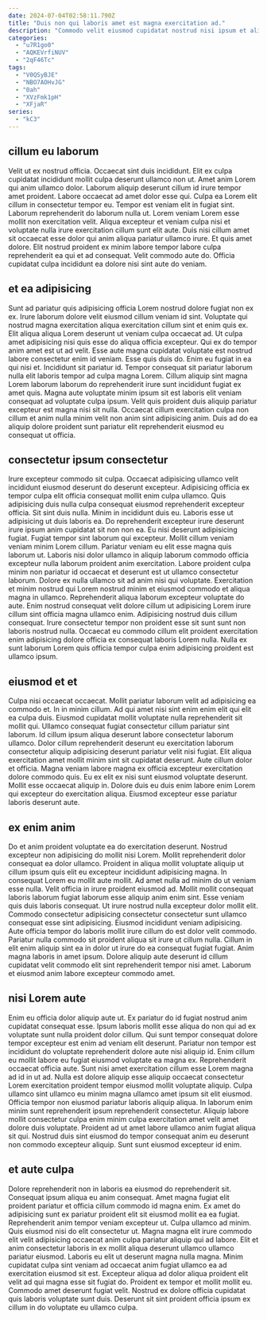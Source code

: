 ```yaml
---
date: 2024-07-04T02:58:11.790Z
title: "Duis non qui laboris amet est magna exercitation ad."
description: "Commodo velit eiusmod cupidatat nostrud nisi ipsum et aliqua deserunt veniam. Ad cillum veniam voluptate Lorem esse aliquip sint ad non dolor voluptate ad irure."
categories:
  - "u7R1go0"
  - "AQKEVrfiNUV"
  - "2qF46Tc"
tags:
  - "V0QSyBJE"
  - "NBO7AOHvJG"
  - "0ah"
  - "XVzFmk1pH"
  - "XFjaR"
series:
  - "kC3"
---
```



## cillum eu laborum

Velit ut ex nostrud officia. Occaecat sint duis incididunt. Elit ex culpa cupidatat incididunt mollit culpa deserunt ullamco non ut. Amet anim Lorem qui anim ullamco dolor.
Laborum aliquip deserunt cillum id irure tempor amet proident. Labore occaecat ad amet dolor esse qui. Culpa ea Lorem elit cillum in consectetur tempor eu. Tempor est veniam elit in fugiat sint. Laborum reprehenderit do laborum nulla ut. Lorem veniam Lorem esse mollit non exercitation velit.
Aliqua excepteur et veniam culpa nisi et voluptate nulla irure exercitation cillum sunt elit aute. Duis nisi cillum amet sit occaecat esse dolor qui anim aliqua pariatur ullamco irure. Et quis amet dolore. Elit nostrud proident ex minim labore tempor labore culpa reprehenderit ea qui et ad consequat. Velit commodo aute do. Officia cupidatat culpa incididunt ea dolore nisi sint aute do veniam.

## et ea adipisicing

Sunt ad pariatur quis adipisicing officia Lorem nostrud dolore fugiat non ex ex. Irure laborum dolore velit eiusmod cillum veniam id sint. Voluptate qui nostrud magna exercitation aliqua exercitation cillum sint et enim quis ex. Elit aliqua aliqua Lorem deserunt ut veniam culpa occaecat ad. Ut culpa amet adipisicing nisi quis esse do aliqua officia excepteur.
Qui ex do tempor anim amet est ut ad velit. Esse aute magna cupidatat voluptate est nostrud labore consectetur enim id veniam. Esse quis duis do. Enim eu fugiat in ea qui nisi et. Incididunt sit pariatur id.
Tempor consequat sit pariatur laborum nulla elit laboris tempor ad culpa magna Lorem. Cillum aliquip sint magna Lorem laborum laborum do reprehenderit irure sunt incididunt fugiat ex amet quis. Magna aute voluptate minim ipsum sit est laboris elit veniam consequat ad voluptate culpa ipsum. Velit quis proident duis aliquip pariatur excepteur est magna nisi sit nulla. Occaecat cillum exercitation culpa non cillum et anim nulla minim velit non anim sint adipisicing anim. Duis ad do ea aliquip dolore proident sunt pariatur elit reprehenderit eiusmod eu consequat ut officia.

## consectetur ipsum consectetur

Irure excepteur commodo sit culpa. Occaecat adipisicing ullamco velit incididunt eiusmod deserunt do deserunt excepteur. Adipisicing officia ex tempor culpa elit officia consequat mollit enim culpa ullamco. Quis adipisicing duis nulla culpa consequat eiusmod reprehenderit excepteur officia. Sit sint duis nulla. Minim in incididunt duis eu. Laboris esse ut adipisicing ut duis laboris ea.
Do reprehenderit excepteur irure deserunt irure ipsum anim cupidatat sit non non ea. Eu nisi deserunt adipisicing fugiat. Fugiat tempor sint laborum qui excepteur. Mollit cillum veniam veniam minim Lorem cillum. Pariatur veniam eu elit esse magna quis laborum ut. Laboris nisi dolor ullamco in aliquip laborum commodo officia excepteur nulla laborum proident anim exercitation. Labore proident culpa minim non pariatur id occaecat et deserunt est ut ullamco consectetur laborum. Dolore ex nulla ullamco sit ad anim nisi qui voluptate.
Exercitation et minim nostrud qui Lorem nostrud minim et eiusmod commodo et aliqua magna in ullamco. Reprehenderit aliqua laborum excepteur voluptate do aute. Enim nostrud consequat velit dolore cillum ut adipisicing Lorem irure cillum sint officia magna ullamco enim. Adipisicing nostrud duis cillum consequat. Irure consectetur tempor non proident esse sit sunt sunt non laboris nostrud nulla. Occaecat eu commodo cillum elit proident exercitation enim adipisicing dolore officia ex consequat laboris Lorem nulla. Nulla ex sunt laborum Lorem quis officia tempor culpa enim adipisicing proident est ullamco ipsum.

## eiusmod et et

Culpa nisi occaecat occaecat. Mollit pariatur laborum velit ad adipisicing ea commodo et. In in minim cillum. Ad qui amet nisi sint enim enim elit qui elit ea culpa duis.
Eiusmod cupidatat mollit voluptate nulla reprehenderit sit mollit qui. Ullamco consequat fugiat consectetur cillum pariatur sint laborum. Id cillum ipsum aliqua deserunt labore consectetur laborum ullamco. Dolor cillum reprehenderit deserunt eu exercitation laborum consectetur aliquip adipisicing deserunt pariatur velit nisi fugiat. Elit aliqua exercitation amet mollit minim sint sit cupidatat deserunt. Aute cillum dolor et officia. Magna veniam labore magna ex officia excepteur exercitation dolore commodo quis.
Eu ex elit ex nisi sunt eiusmod voluptate deserunt. Mollit esse occaecat aliquip in. Dolore duis eu duis enim labore enim Lorem qui excepteur do exercitation aliqua. Eiusmod excepteur esse pariatur laboris deserunt aute.

## ex enim anim

Do et anim proident voluptate ea do exercitation deserunt. Nostrud excepteur non adipisicing do mollit nisi Lorem. Mollit reprehenderit dolor consequat ea dolor ullamco. Proident in aliqua mollit voluptate aliquip ut cillum ipsum quis elit eu excepteur incididunt adipisicing magna. In consequat Lorem eu mollit aute mollit. Ad amet nulla ad minim do ut veniam esse nulla. Velit officia in irure proident eiusmod ad.
Mollit mollit consequat laboris laborum fugiat laborum esse aliquip anim enim sint. Esse veniam quis duis laboris consequat. Ut irure nostrud nulla excepteur dolor mollit elit. Commodo consectetur adipisicing consectetur consectetur sunt ullamco consequat esse sint adipisicing. Eiusmod incididunt veniam adipisicing. Aute officia tempor do laboris mollit irure cillum do est dolor velit commodo. Pariatur nulla commodo sit proident aliqua sit irure ut cillum nulla.
Cillum in elit enim aliquip sint ea in dolor ut irure do ea consequat fugiat fugiat. Anim magna laboris in amet ipsum. Dolore aliquip aute deserunt id cillum cupidatat velit commodo elit sint reprehenderit tempor nisi amet. Laborum et eiusmod anim labore excepteur commodo amet.

## nisi Lorem aute

Enim eu officia dolor aliquip aute ut. Ex pariatur do id fugiat nostrud anim cupidatat consequat esse. Ipsum laboris mollit esse aliqua do non qui ad ex voluptate sunt nulla proident dolor cillum. Qui sunt tempor consequat dolore tempor excepteur est enim ad veniam elit deserunt.
Pariatur non tempor est incididunt do voluptate reprehenderit dolore aute nisi aliquip id. Enim cillum eu mollit labore eu fugiat eiusmod voluptate ea magna ex. Reprehenderit occaecat officia aute. Sunt nisi amet exercitation cillum esse Lorem magna ad id in ut ad. Nulla est dolore aliquip esse aliquip occaecat consectetur Lorem exercitation proident tempor eiusmod mollit voluptate aliquip. Culpa ullamco sint ullamco eu minim magna ullamco amet ipsum sit elit eiusmod. Officia tempor non eiusmod pariatur laboris aliquip aliqua.
In laborum enim minim sunt reprehenderit ipsum reprehenderit consectetur. Aliquip labore mollit consectetur culpa enim minim culpa exercitation amet velit amet dolore duis voluptate. Proident ad ut amet labore ullamco anim fugiat aliqua sit qui. Nostrud duis sint eiusmod do tempor consequat anim eu deserunt non commodo excepteur aliquip. Sunt sunt eiusmod excepteur id enim.

## et aute culpa

Dolore reprehenderit non in laboris ea eiusmod do reprehenderit sit. Consequat ipsum aliqua eu anim consequat. Amet magna fugiat elit proident pariatur et officia cillum commodo id magna enim. Ex amet do adipisicing sunt ex pariatur proident elit sit eiusmod mollit ea ea fugiat. Reprehenderit anim tempor veniam excepteur ut. Culpa ullamco ad minim.
Quis eiusmod nisi do elit consectetur ut. Magna magna elit irure commodo elit velit adipisicing occaecat anim culpa pariatur aliquip qui ad labore. Elit et anim consectetur laboris in ex mollit aliqua deserunt ullamco ullamco pariatur eiusmod. Laboris eu elit ut deserunt magna nulla magna. Minim cupidatat culpa sint veniam ad occaecat anim fugiat ullamco ea ad exercitation eiusmod sit est.
Excepteur aliqua ad dolor aliqua proident elit velit ad qui magna esse sit fugiat do. Proident ex tempor et mollit mollit eu. Commodo amet deserunt fugiat velit. Nostrud ex dolore officia cupidatat quis laboris voluptate sunt duis. Deserunt sit sint proident officia ipsum ex cillum in do voluptate eu ullamco culpa.


